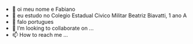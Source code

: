 - 👋 oi meu nome e Fabiano
- 👀 eu estudo no Colegio Estadual Civico Militar Beatriz Biavatti, 1 ano A
- 🌱 falo portugues  
- 💞️ I’m looking to collaborate on ...
- 📫 How to reach me ...

<!---
fabinnh0/fabinnh0 is a ✨ special ✨ repository because its `README.md` (this file) appears on your GitHub profile.
You can click the Preview link to take a look at your changes.
--->
